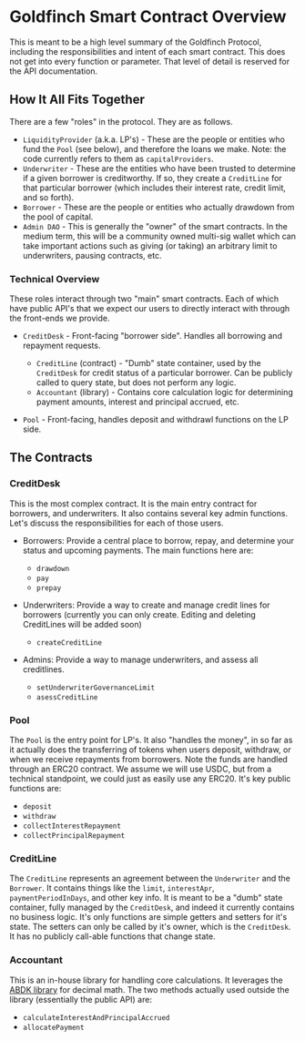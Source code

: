 # Goldfinch Smart Contract Overview
This is meant to be a high level summary of the Goldfinch Protocol, including the responsibilities and intent of each smart contract. This does not get into every function or parameter. That level of detail is reserved for the API documentation.

## How It All Fits Together
There are a few "roles" in the protocol. They are as follows.
- `LiquidityProvider` (a.k.a. LP's) - These are the people or entities who fund the `Pool` (see below), and therefore the loans we make. Note: the code currently refers to them as `capitalProviders`.
- `Underwriter` - These are the entities who have been trusted to determine if a given borrower is creditworthy. If so, they create a `CreditLine` for that particular borrower (which includes their interest rate, credit limit, and so forth).
- `Borrower` - These are the people or entities who actually drawdown from the pool of capital.
- `Admin DAO` - This is generally the "owner" of the smart contracts. In the medium term, this will be a community owned multi-sig wallet which can take important actions such as giving (or taking) an arbitrary limit to underwriters, pausing contracts, etc.


### Technical Overview
These roles interact through two "main" smart contracts. Each of which have public API's that we expect our users to directly interact with through the front-ends we provide.
- `CreditDesk` - Front-facing "borrower side". Handles all borrowing and repayment requests.
  - `CreditLine` (contract) - "Dumb" state container, used by the `CreditDesk` for credit status of a particular borrower. Can be publicly called to query state, but does not perform any logic.
  - `Accountant` (library) - Contains core calculation logic for determining payment amounts, interest and principal accrued, etc.

- `Pool` - Front-facing, handles deposit and withdrawl functions on the LP side.

## The Contracts

### CreditDesk
This is the most complex contract. It is the main entry contract for borrowers, and underwriters. It also contains several key admin functions. Let's discuss the responsibilities for each of those users.

- Borrowers: Provide a central place to borrow, repay, and determine your status and upcoming payments. The main functions here are:
  - `drawdown`
  - `pay`
  - `prepay`

- Underwriters: Provide a way to create and manage credit lines for borrowers (currently you can only create. Editing and deleting CreditLines will be added soon)
  - `createCreditLine`

- Admins: Provide a way to manage underwriters, and assess all creditlines.
  - `setUnderwriterGovernanceLimit`
  - `asessCreditLine`

### Pool
The `Pool` is the entry point for LP's. It also "handles the money", in so far as it actually does the transferring of tokens when users deposit, withdraw, or when we receive repayments from borrowers. Note the funds are handled through an ERC20 contract. We assume we will use USDC, but from a technical standpoint, we could just as easily use any ERC20. It's key public functions are:

- `deposit`
- `withdraw`
- `collectInterestRepayment`
- `collectPrincipalRepayment`

### CreditLine
The `CreditLine` represents an agreement between the `Underwriter` and the `Borrower`. It contains things like the `limit`, `interestApr`, `paymentPeriodInDays`, and other key info. It is meant to be a "dumb" state container, fully managed by the `CreditDesk`, and indeed it currently contains no business logic. It's only functions are simple getters and setters for it's state. The setters can only be called by it's owner, which is the `CreditDesk`. It has no publicly call-able functions that change state.

### Accountant
This is an in-house library for handling core calculations. It leverages the [ABDK library](https://github.com/abdk-consulting/abdk-libraries-solidity/blob/master/ABDKMath64x64.md) for decimal math. The two methods actually used outside the library (essentially the public API) are:

- `calculateInterestAndPrincipalAccrued`
- `allocatePayment`
